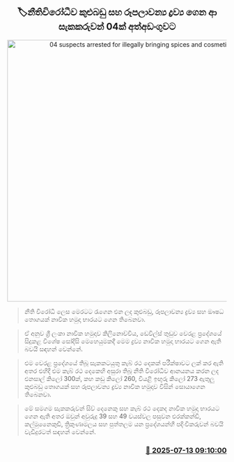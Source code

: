 <p align='center'><b><h2 align='center' title='04 suspects arrested for illegally bringing spices and cosmetics'>🏷නීතිවිරෝධීව කුළුබඩු සහ රූපලාවන්‍ය ද්‍රව්‍ය ගෙන ආ සැකකරුවන් 04ක් අත්අඩංගුවට</h2></b></p>
<p align='center'><img src='https://helakuru.sgp1.cdn.digitaloceanspaces.com/esana/images/lib/arrested2[1].jpg' width='600' alt='04 suspects arrested for illegally bringing spices and cosmetics'></p>

> නීති විරෝධී ලෙස මෙරටට රැගෙන එන ලද කුළුබඩු, රූපලාවන්‍ය ද්‍රව්‍ය සහ ඖෂධ තොගයක් නාවික හමුදා භාරයට ගෙන ති‍බෙනවා.

> ඒ අනුව ශ්‍රී ලංකා නාවික හමුදාව කිලිනොච්චිය, ඩෙවිල්ස් තුඩුව වෙරළ ප්‍රදේශයේ සිදුකළ විශේෂ සෝදිසි මෙහෙයුමකදී මෙම ද්‍රව්‍ය නාවික හමුදා භාරයට ගෙන ඇති බවයි සඳහන් වෙන්නේ.

> එම වෙරළ ප්‍රදේශයේ තිබූ සැකකටයුතු කැබ් රථ දෙකක් පරීක්ෂාවට ලක් කර ඇති අතර එහිදී එම කැබ් රථ දෙකෙහි අසුරා තිබූ නීති විරෝධීව ආනයනය කරන ලද එනසාල් කිලෝ 300ක්, කහ කඩු කිලෝ 260, වියළි ඉඟුරු කිලෝ 273 ඇතුලු කුළුබඩු තොගයක් සහ රූපලාවන්‍ය ද්‍රව්‍ය නාවික හමුදාව විසින් සොයාගෙන තිබෙනවා.

> මේ සමගම සැකකරුවන් සිව් දෙනෙකු සහ කැබ් රථ දෙකද නාවික හමුදා භාරයට ගෙන ඇති අතර ඔවුන් අවුරුදු 39 සහ 49 වයස්වල පසුවන එරක්කන්ඩි, කල්මුනෛකුඩි, ත්‍රිකුණාමලය සහ පුත්තලම යන ප්‍රදේශයන්හී පදිංචිකරුවන් බවයි වැඩිදුරටත් සඳහන් වෙන්නේ.



<h3 align='right'><a href='https://www.helakuru.lk/esana/p/111812/'>📅 2025-07-13 09:10:00</a></h3>
